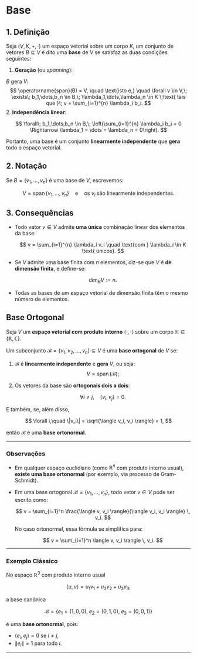 # Base

## 1. Definição 

Seja $(V, K, +, \cdot)$ um espaço vetorial sobre um corpo $K$, um conjunto de vetores $B \subseteq V$ é dito uma **base** de $V$ se satisfaz as duas condições seguintes:

1. **Geração** (ou *spanning*):

$B$ gera $V$:
   $$
   \operatorname{span}(B) = V,
   \quad \text{isto é,} \quad
   \forall v \in V,\; \exists\; b_1,\dots,b_n \in B,\; \lambda_1,\dots,\lambda_n \in K
   \;\text{ tais que }\;
   v = \sum_{i=1}^{n} \lambda_i b_i.
   $$
2. **Independência linear**:

   $$
   \forall\; b_1,\dots,b_n \in B,\;
   \left(\sum_{i=1}^{n} \lambda_i b_i = 0 \Rightarrow \lambda_1 = \dots = \lambda_n = 0\right).
   $$

Portanto, uma base é um conjunto **linearmente independente** que **gera** todo o espaço vetorial.

## 2. Notação

Se $B = \{v_1,\dots,v_n\}$ é uma base de $V$, escrevemos:

$$
V = \operatorname{span}\{v_1,\dots,v_n\}
\quad \text{e} \quad
\text{os } v_i \text{ são linearmente independentes}.
$$

## 3. Consequências

* Todo vetor $v \in V$ admite **uma única** combinação linear dos elementos da base:

  $$
  v = \sum_{i=1}^{n} \lambda_i v_i
  \quad \text{com } \lambda_i \in K \text{ únicos}.
  $$

* Se $V$ admite uma base finita com $n$ elementos, diz-se que $V$ é **de dimensão finita**, e define-se:

  $$
  \dim_K V := n.
  $$

* Todas as bases de um espaço vetorial de dimensão finita têm o mesmo número de elementos.

## Base Ortogonal

Seja $V$ um **espaço vetorial com produto interno** $\langle \cdot,\cdot \rangle$ sobre um corpo $\mathbb{K} \in \{\mathbb{R},\mathbb{C}\}$.

Um subconjunto $\mathcal{B} = \{v_1, v_2, \dots, v_n\} \subseteq V$ é uma **base ortogonal** de $V$ se:

1. $\mathcal{B}$ é **linearmente independente** e **gera** $V$, ou seja:
   $$
   V = \operatorname{span}(\mathcal{B});
   $$

2. Os vetores da base são **ortogonais dois a dois**:

   $$
   \forall i \ne j,\quad \langle v_i, v_j \rangle = 0.
   $$

E também, se, além disso,

$$
\forall i,\quad \|v_i\| = \sqrt{\langle v_i, v_i \rangle} = 1,
$$

então $\mathcal{B}$ é uma **base ortonormal**.

---

### Observações

* Em qualquer espaço euclidiano (como $\mathbb{R}^n$ com produto interno usual), **existe uma base ortonormal** (por exemplo, via processo de Gram-Schmidt).
* Em uma base ortogonal $\mathcal{B} = \{v_1, \dots, v_n\}$, todo vetor $v \in V$ pode ser escrito como:

  $$
  v = \sum_{i=1}^n \frac{\langle v, v_i \rangle}{\langle v_i, v_i \rangle} \, v_i.
  $$

  No caso ortonormal, essa fórmula se simplifica para:

  $$
  v = \sum_{i=1}^n \langle v, v_i \rangle \, v_i.
  $$

---

### Exemplo Clássico

No espaço $\mathbb{R}^3$ com produto interno usual

$$
\langle u, v \rangle = u_1v_1 + u_2v_2 + u_3v_3,
$$

a base canônica

$$
\mathcal{B} = \{e_1 = (1,0,0),\; e_2 = (0,1,0),\; e_3 = (0,0,1)\}
$$

é uma **base ortonormal**, pois:

* $\langle e_i, e_j \rangle = 0$ se $i \ne j$,
* $\|e_i\| = 1$ para todo $i$.

---
